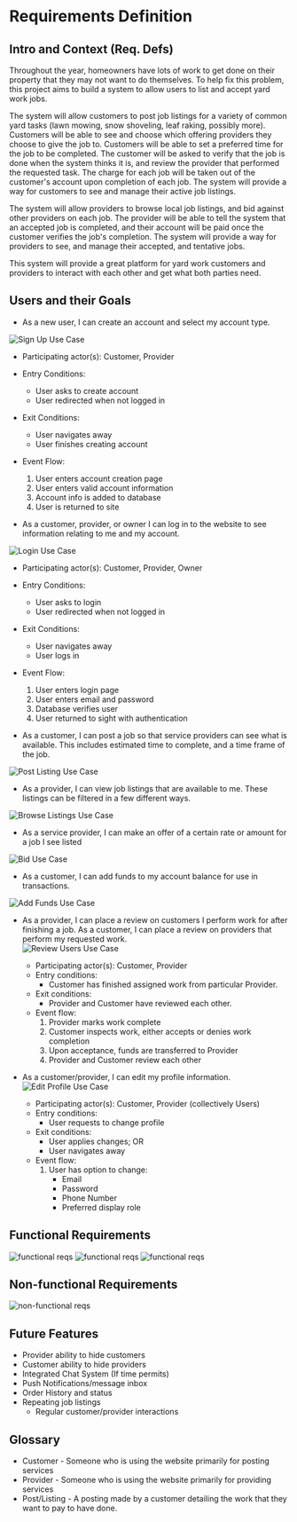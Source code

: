 # Requirements Definition
## Intro and Context (Req. Defs)

Throughout the year, homeowners have lots of work to get done on their property that they may not want to do themselves. To help fix this problem, this project aims to build a system to allow users to list and accept yard work jobs.

The system will allow customers to post job listings for a variety of common yard tasks (lawn mowing, snow shoveling, leaf raking, possibly more). Customers will be able to see and choose which offering providers they choose to give the job to. Customers will be able to set a preferred time for the job to be completed. The customer will be asked to verify that the job is done when the system thinks it is, and review the provider that performed the requested task. The charge for each job will be taken out of the customer&#39;s account upon completion of each job. The system will provide a way for customers to see and manage their active job listings.

The system will allow providers to browse local job listings, and bid against other providers on each job. The provider will be able to tell the system that an accepted job is completed, and their account will be paid once the customer verifies the job&#39;s completion. The system will provide a way for providers to see, and manage their accepted, and tentative jobs.

This system will provide a great platform for yard work customers and providers to interact with each other and get what both parties need.

## Users and their Goals

- As a new user, I can create an account and select my account type.

![Sign Up Use Case](img/signup-usecase.png)
  - Participating actor(s): Customer, Provider
  - Entry Conditions:
    - User asks to create account
    - User redirected when not logged in
  - Exit Conditions:
    - User navigates away
    - User finishes creating account
  - Event Flow:
    1. User enters account creation page
    2. User enters valid account information
    3. Account info is added to database
    4. User is returned to site

- As a customer, provider, or owner I can log in to the website to see information relating to me and my account.

![Login Use Case](img/login-usecase.png)
  - Participating actor(s): Customer, Provider, Owner
  - Entry Conditions:
    - User asks to login
    - User redirected when not logged in
  - Exit Conditions:
    - User navigates away
    - User logs in
  - Event Flow:
    1. User enters login page
    2. User enters email and password
    3. Database verifies user
    4. User returned to sight with authentication

- As a customer, I can post a job so that service providers can see what is available. This includes estimated time to complete, and a time frame of the job.

![Post Listing Use Case](img/postListings.png)

- As a provider, I can view job listings that are available to me. These listings can be filtered in a few different ways.

![Browse Listings Use Case](img/browseListings.png)

- As a service provider, I can make an offer of a certain rate or amount for a job I see listed

![Bid Use Case](img/bidding.png)

- As a customer, I can add funds to my account balance for use in transactions.

![Add Funds Use Case](img/addFunds.png)

- As a provider, I can place a review on customers I perform work for after finishing a job. As a customer, I can place a review on providers that perform my requested work.  
  ![Review Users Use Case](img/ReviewUser-usecase.png)
  - Participating actor(s): Customer, Provider
  - Entry conditions:
      - Customer has finished assigned work from particular Provider.
  - Exit conditions:
      - Provider and Customer have reviewed each other.
  - Event flow:
      1. Provider marks work complete
      1. Customer inspects work, either accepts or denies work completion
      1. Upon acceptance, funds are transferred to Provider
      1. Provider and Customer review each other

- As a customer/provider, I can edit my profile information.  
  ![Edit Profile Use Case](img/EditProfile-usecase.png)
  - Participating actor(s): Customer, Provider (collectively Users)
  - Entry conditions:
      - User requests to change profile
  - Exit conditions:
      - User applies changes; OR
      - User navigates away
  - Event flow:
    1. User has option to change:
        - Email
        - Password
        - Phone Number
        - Preferred display role

## Functional Requirements

![functional reqs](img/FR1.PNG)
![functional reqs](img/FR2.PNG)
![functional reqs](img/FR3.PNG)

## Non-functional Requirements

![non-functional reqs](img/nfr1.PNG)

## Future Features

- Provider ability to hide customers
- Customer ability to hide providers
- Integrated Chat System (If time permits)
- Push Notifications/message inbox
- Order History and status
- Repeating job listings
  - Regular customer/provider interactions

## Glossary

- Customer - Someone who is using the website primarily for posting services
- Provider - Someone who is using the website primarily for providing services
- Post/Listing - A posting made by a customer detailing the work that they want to pay to have done.
